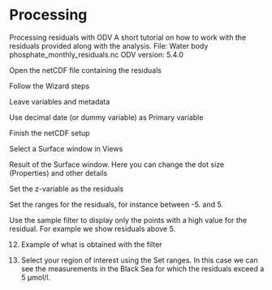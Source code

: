 # Processing

Processing residuals with ODV
A short tutorial on how to work with the residuals provided along with the analysis.
File: Water body phosphate_monthly_residuals.nc
ODV version: 5.4.0


Open the netCDF file containing the residuals




Follow the Wizard steps




Leave variables and metadata




Use decimal date (or dummy variable) as Primary variable




Finish the netCDF setup





Select a Surface window in Views




Result of the Surface window. Here you can change the dot size (Properties) and other details





Set the z-variable as the residuals
























Set the ranges for the residuals, for instance between -5. and 5.









Use the sample filter to display only the points with a high value for the residual.
For example we show residuals above 5.




12. Example of what is obtained with the filter




13. Select your region of interest using the Set ranges.
In this case we can see the measurements in the Black Sea for which the residuals exceed a 5 µmol/l.
